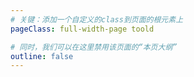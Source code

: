 ```yaml
---
# 关键：添加一个自定义的class到页面的根元素上
pageClass: full-width-page toold

# 同时，我们可以在这里禁用该页面的“本页大纲”
outline: false
---
```


<CorruptionCalculator />